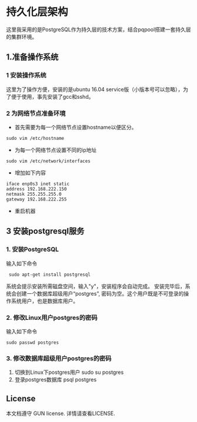 持久化层架构
=============

这里我采用的是PostgreSQL作为持久层的技术方案，结合pqpool搭建一套持久层的集群环境。

## 1.准备操作系统

### 1 安装操作系统
这里为了操作方便，安装的是ubuntu 16.04 service版（小版本号可以忽略），为了便于使用，事先安装了gcc和sshd。

### 2 为网络节点准备环境
- 首先需要为每一个网络节点设置hostname以便区分。
```
sudo vim /etc/hostname
```


- 为每一个网络节点设置不同的ip地址
```
sudo vim /etc/network/interfaces
```

- 增加如下内容
```
iface enp0s3 inet static
address 192.168.222.150
netmask 255.255.255.0
gateway 192.168.222.255
```

- 重启机器

## 3 安装postgresql服务
### 1. 安装PostgreSQL
  输入如下命令
```
 sudo apt-get install postgresql
```
系统会提示安装所需磁盘空间，输入"y"，安装程序会自动完成。 安装完毕后，系统会创建一个数据库超级用户“postgres”, 密码为空。这个用户既是不可登录的操作系统用户，也是数据库用户。
### 2. 修改Linux用户postgres的密码
  输入如下命令
  ```
  sudo passwd postgres
  ```
###  3. 修改数据库超级用户postgres的密码
  1) 切换到Linux下postgres用户
   sudo su postgres
  2) 登录postgres数据库
  psql postgres


  License
---------  
  本文档遵守 GUN license. 详情请查看LICENSE.
